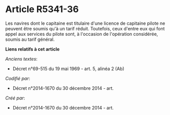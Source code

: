 # Article R5341-36

Les navires dont le capitaine est titulaire d'une licence de capitaine pilote ne peuvent être soumis qu'à un tarif réduit.
Toutefois, ceux d'entre eux qui font appel aux services du pilote sont, à l'occasion de l'opération considérée, soumis au
tarif général.

**Liens relatifs à cet article**

_Anciens textes_:

  - Décret n°69-515 du 19 mai 1969 - art. 5, alinéa 2 (Ab)

_Codifié par_:

  - Décret n°2014-1670 du 30 décembre 2014 - art.

_Créé par_:

  - Décret n°2014-1670 du 30 décembre 2014 - art.
